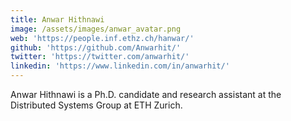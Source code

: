 ```yaml
---
title: Anwar Hithnawi
image: /assets/images/anwar_avatar.png
web: 'https://people.inf.ethz.ch/hanwar/'
github: 'https://github.com/Anwarhit/'
twitter: 'https://twitter.com/anwarhit/'
linkedin: 'https://www.linkedin.com/in/anwarhit/'
---
```


Anwar Hithnawi is a Ph.D. candidate and research assistant at the Distributed Systems Group at ETH Zurich.